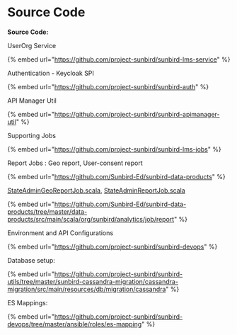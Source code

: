 # Source Code

**Source Code:**

UserOrg Service&#x20;

{% embed url="https://github.com/project-sunbird/sunbird-lms-service" %}

Authentication - Keycloak SPI

{% embed url="https://github.com/project-sunbird/sunbird-auth" %}

API Manager Util

{% embed url="https://github.com/project-sunbird/sunbird-apimanager-util" %}

Supporting Jobs

{% embed url="https://github.com/project-sunbird/sunbird-lms-jobs" %}

Report Jobs : Geo report, User-consent report

{% embed url="https://github.com/Sunbird-Ed/sunbird-data-products" %}

[StateAdminGeoReportJob.scala](https://github.com/Sunbird-Ed/sunbird-data-products/blob/master/data-products/src/main/scala/org/sunbird/analytics/job/report/StateAdminGeoReportJob.scala), [StateAdminReportJob.scala](https://github.com/Sunbird-Ed/sunbird-data-products/blob/master/data-products/src/main/scala/org/sunbird/analytics/job/report/StateAdminReportJob.scala)

{% embed url="https://github.com/Sunbird-Ed/sunbird-data-products/tree/master/data-products/src/main/scala/org/sunbird/analytics/job/report" %}

Environment and API Configurations&#x20;

{% embed url="https://github.com/project-sunbird/sunbird-devops" %}

Database setup:

{% embed url="https://github.com/project-sunbird/sunbird-utils/tree/master/sunbird-cassandra-migration/cassandra-migration/src/main/resources/db/migration/cassandra" %}

ES Mappings:

{% embed url="https://github.com/project-sunbird/sunbird-devops/tree/master/ansible/roles/es-mapping" %}
